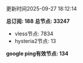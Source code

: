 更新时间2025-09-27 18:12:14

**总订阅: 188**
**总节点: 33247**
- vless节点: 7834
- hysteria2节点: 13

**google ping有效节点: 134**
